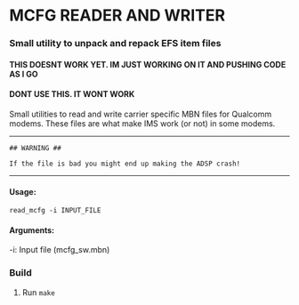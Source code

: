 # MCFG READER AND WRITER
### Small utility to unpack and repack EFS item files
#### THIS DOESNT WORK YET. IM JUST WORKING ON IT AND PUSHING CODE AS I GO
#### DONT USE THIS. IT WONT WORK

Small utilities to read and write carrier specific MBN files for Qualcomm modems.
These files are what make IMS work (or not) in some modems.

*****************************************************************************
    ## WARNING ##
                               
    If the file is bad you might end up making the ADSP crash!
*****************************************************************************

#### Usage:

`read_mcfg -i INPUT_FILE`


#### Arguments: 

  -i: Input file  (mcfg_sw.mbn)


### Build

1. Run `make`

